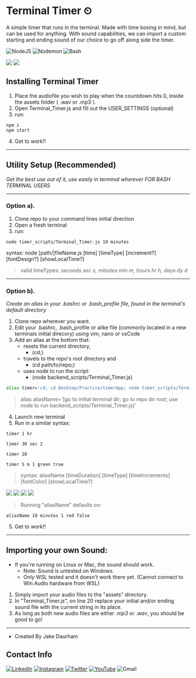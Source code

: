 # Terminal Timer ⏲
A simple timer that runs in the terminal. Made with time boxing in mind, but can be used for anything. With sound capabilities, we can import a custom starting and ending sound of our choice to go off along side the timer.

![NodeJS](https://img.shields.io/badge/node.js-6DA55F?style=for-the-badge&logo=node.js&logoColor=white)
![Nodemon](https://img.shields.io/badge/nodemon-8AA15A?style=for-the-badge&logo=nodemon&logoColor=gray)
![Bash](https://img.shields.io/badge/bash-gray?style=for-the-badge&logo=gnubash&logoColor=white)

![](https://media.giphy.com/media/ptAFyxqzfSBs28tDS4/giphy.gif)
![](https://media.giphy.com/media/n5HeyjISjmh8Znzi2j/giphy.gif)


## Installing Terminal Timer
1. Place the audiofile you wish to play when the countdown hits 0, inside the assets folder ( .wav or .mp3 ).
2. Open Terminal_Timer.js and fill out the USER_SETTINGS (optional)
3. run:
```
npm i
npm start
```
4. Get to work!!
---
## Utility Setup (Recommended)
_Get the best use out of it, use easily in terminal wherever_
_FOR BASH TERMINAL USERS_

---
### Option a).
1. Clone repo to your command lines initial direction
2. Open a fresh terminal
3. run:
```
node timer_scripts/Terminal_Timer.js 10 minutes
```
syntax: node [path/]fileName.js [time] [timeType] [increment?] [fontDesign?] [showLocalTime?]
>valid timeTypes: _seconds sec s, minutes min m, hours hr h, days dy d_


---
### Option b).
_Create an alias in your .bashrc or .bash_profile file, found in the terminal's default directory_
1. Clone repo wherever you want.
2. Edit your .bashrc, .bash_profile or alike file (commonly located in a new terminals initial direcory) using vim, nano or vsCode
2. Add an alias at the bottom that:
    - resets the current directory,
        - (cd;)
    - travels to the repo's root directory and
        - (cd path/to/repo;)
    - uses node to run the script:
        - (node backend_scripts/Terminal_Timer.js)
``` bash
alias timer='cd; cd Desktop/Practice/timerApp; node timer_scripts/Terminal_Timer.js'
```

>alias aliasName='[go to initial terminal dir; go to repo dir root; use node to run backend_scripts/Terminal_Timer.js]'

4. Launch new terminal
5. Run in a similar syntax:
```
timer 1 hr
```
```
timer 30 sec 2
```
```
timer 10
```
```
timer 5 m 1 green true
```
>syntax: aliasName [timeDuration] [timeType] [timeIncrements] [fontColor] [showLocalTime?]

![](https://media.giphy.com/media/7x7vp9yPVEnZGXWlzv/giphy.gif)
![](https://media.giphy.com/media/nQAyLJXzeBaANxfyJa/giphy.gif)
![](https://media.giphy.com/media/t0Ob0tLiWa6cHCHPCU/giphy.gif)
![](https://media.giphy.com/media/KNNTUcZln6PLh5ntC7/giphy.gif)


> Running "aliasName" defaults on:

```
aliasName 10 minutes 1 red false
```
5. Get to work!!

---
## Importing your own Sound:
- If you're running on Linux or Mac, the sound should work.
    - Note: Sound is untested on Windows.
    - Only WSL tested and it doesn't work there yet. (Cannot connect to Win Audio hardware from WSL)

1. Simply import your audio files to the "assets" directory.
2. In "Terminal_Timer.js", on line 20 replace your initial and/or ending sound file with the current string in its place.
3. As long as both new audio files are either _.mp3_ or _.wav_, you should be good to go!



---
- Created By Jake Daurham
## Contact Info
[![LinkedIn](https://img.shields.io/badge/linkedin-%230077B5.svg?style=for-the-badge&logo=linkedin&logoColor=white)](https://www.linkedin.com/in/daurham) [![Instagram](https://img.shields.io/badge/Captain_Daurham-%23E4405F.svg?style=for-the-badge&logo=Instagram&logoColor=white)](https://www.instagram.com/captain_daurham/) [![Twitter](https://img.shields.io/badge/daurham-%231DA1F2.svg?style=for-the-badge&logo=Twitter&logoColor=white)](https://twitter.com/daurham) [![YouTube](https://img.shields.io/badge/daurham-%23FF0000.svg?style=for-the-badge&logo=YouTube&logoColor=white)](https://www.youtube.com/user/daurham) ![Gmail](https://img.shields.io/badge/Daurham95-D14836?style=for-the-badge&logo=gmail&logoColor=white)
